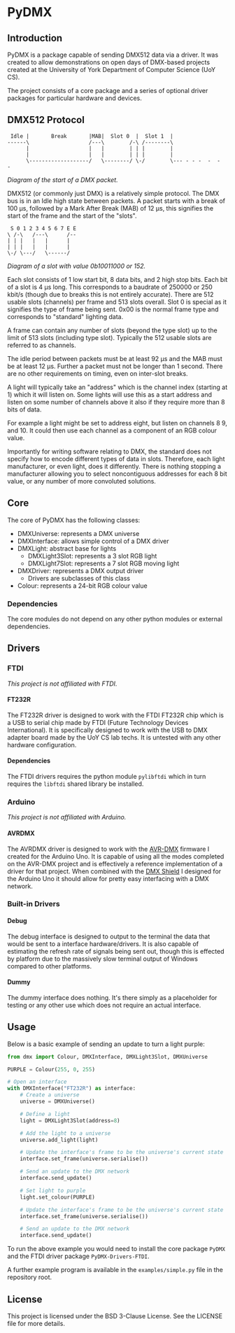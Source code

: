 # PyDMX

## Introduction

PyDMX is a package capable of sending DMX512 data via a driver. It was created to allow demonstrations on open days of DMX-based projects created at the University of York Department of Computer Science (UoY CS).

The project consists of a core package and a series of optional driver packages for particular hardware and devices.

## DMX512 Protocol

```
 Idle |       Break       |MAB|  Slot 0  |  Slot 1  |
------\                   /---\        /-\ /--------\
      |                   |   |        | | |        |
      |                   |   |        | | |        |
      \-------------------/   \--------/ \-/        \--- - - -  -  -  -

```
_Diagram of the start of a DMX packet._

DMX512 (or commonly just DMX) is a relatively simple protocol. The DMX bus is in an Idle high state between packets. A packet starts with a break of 100 μs, followed by a Mark After Break (MAB) of 12 μs, this signifies the start of the frame and the start of the "slots".

```
 S 0 1 2 3 4 5 6 7 E E
\ /-\   /---\      /--
| | |   |   |      |
| | |   |   |      |
\-/ \---/   \------/
```
_Diagram of a slot with value 0b10011000 or 152._

Each slot consists of 1 low start bit, 8 data bits, and 2 high stop bits. Each bit of a slot is 4 μs long. This corresponds to a baudrate of 250000 or 250 kbit/s (though due to breaks this is not entirely accurate). There are 512 usable slots (channels) per frame and 513 slots overall. Slot 0 is special as it signifies the type of frame being sent. 0x00 is the normal frame type and corresponds to "standard" lighting data.

A frame can contain any number of slots (beyond the type slot) up to the limit of 513 slots (including type slot). Typically the 512 usable slots are referred to as channels.

The idle period between packets must be at least 92 μs and the MAB must be at least 12 μs. Further a packet must not be longer than 1 second. There are no other requirements on timing, even on inter-slot breaks.

A light will typically take an "address" which is the channel index (starting at 1) which it will listen on. Some lights will use this as a start address and listen on some number of channels above it also if they require more than 8 bits of data.

For example a light might be set to address eight, but listen on channels 8 9, and 10. It could then use each channel as a component of an RGB colour value.

Importantly for writing software relating to DMX, the standard does not specify how to encode different types of data in slots. Therefore, each light manufacturer, or even light, does it differently. There is nothing stopping a manufacturer allowing you to select noncontiguous addresses for each 8 bit value, or any number of more convoluted solutions.

## Core

The core of PyDMX has the following classes:

- DMXUniverse: represents a DMX universe
- DMXInterface: allows simple control of a DMX driver
- DMXLight: abstract base for lights
  - DMXLight3Slot: represents a 3 slot RGB light
  - DMXLight7Slot: represents a 7 slot RGB moving light
- DMXDriver: represents a DMX output driver
  - Drivers are subclasses of this class
- Colour: represents a 24-bit RGB colour value

### Dependencies

The core modules do not depend on any other python modules or external dependencies.

## Drivers

### FTDI

_This project is not affiliated with FTDI._

#### FT232R

The FT232R driver is designed to work with the FTDI FT232R chip which is a USB to serial chip made by FTDI (Future Technology Devices International). It is specifically designed to work with the USB to DMX adapter board made by the UoY CS lab techs. It is untested with any other hardware configuration.

#### Dependencies

The FTDI drivers requires the python module `pylibftdi` which in turn requires the `libftdi` shared library be installed.

### Arduino

_This project is not affiliated with Arduino._

#### AVRDMX

The AVRDMX driver is designed to work with the [AVR-DMX](https://github.com/JMAlego/AVR-DMX) firmware I created for the Arduino Uno. It is capable of using all the modes completed on the AVR-DMX project and is effectively a reference implementation of a driver for that project. When combined with the [DMX Shield](https://github.com/JMAlego/ArDMX) I designed for the Arduino Uno it should allow for pretty easy interfacing with a DMX network.

### Built-in Drivers

#### Debug

The debug interface is designed to output to the terminal the data that would be sent to a interface hardware/drivers. It is also capable of estimating the refresh rate of signals being sent out, though this is effected by platform due to the massively slow terminal output of Windows compared to other platforms.

#### Dummy

The dummy interface does nothing. It's there simply as a placeholder for testing or any other use which does not require an actual interface.

## Usage

Below is a basic example of sending an update to turn a light purple:

```python
from dmx import Colour, DMXInterface, DMXLight3Slot, DMXUniverse

PURPLE = Colour(255, 0, 255)

# Open an interface
with DMXInterface("FT232R") as interface:
    # Create a universe
    universe = DMXUniverse()

    # Define a light
    light = DMXLight3Slot(address=8)

    # Add the light to a universe
    universe.add_light(light)

    # Update the interface's frame to be the universe's current state
    interface.set_frame(universe.serialise())

    # Send an update to the DMX network
    interface.send_update()

    # Set light to purple
    light.set_colour(PURPLE)

    # Update the interface's frame to be the universe's current state
    interface.set_frame(universe.serialise())

    # Send an update to the DMX network
    interface.send_update()
```

To run the above example you would need to install the core package `PyDMX` and the FTDI driver package `PyDMX-Drivers-FTDI`.

A further example program is available in the `examples/simple.py` file in the repository root.

## License

This project is licensed under the BSD 3-Clause License. See the LICENSE file for more details.
